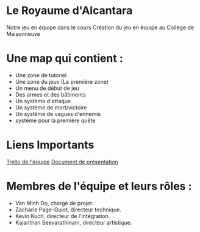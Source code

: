 # Le Royaume d'Alcantara
Notre jeu en équipe dans le cours Création du jeu en équipe
au Collège de Maisonneuve

 

# Une map qui contient :
* Une zone de tutoriel
* Une zone du jeux (La première zone)
* Un menu de début de jeu
* Des armes et des bâtiments
* Un système d'attaque
* Un système de mort/victoire
* Un système de vagues d'ennemis
* système pour la première quête

 

# Liens Importants
[Trello de l'équipe](https://trello.com/b/hJhLhjIx/%C3%A9quipe-10-alcantara)
[Document de présentation](https://www.canva.com/design/DAFZ57QRxHA/h8t930tvdWJ9IkX2ZBuwPg/view?utm_content=DAFZ57QRxHA&utm_campaign=designshare&utm_medium=link&utm_source=publishsharelink)

 

# Membres de l'équipe et leurs rôles :
* Van Minh Do, chargé de projet.
* Zacharie Page-Guiot, directeur technique.
* Kevin Kuch, directeur de l'intégration.
* Kajanthan Seevarathinam, directeur artistique.
 
